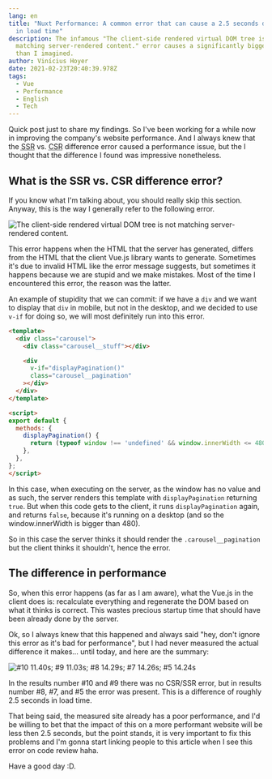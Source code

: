 ```yaml
---
lang: en
title: "Nuxt Performance: A common error that can cause a 2.5 seconds difference
  in load time"
description: The infamous "The client-side rendered virtual DOM tree is not
  matching server-rendered content." error causes a significantly bigger impact
  than I imagined.
author: Vinícius Hoyer
date: 2021-02-23T20:40:39.978Z
tags:
  - Vue
  - Performance
  - English
  - Tech
---
```

Quick post just to share my findings. So I've been working for a while now in improving the company's website performance. And I always knew that the <abbr title="server-side render">SSR</abbr> vs. <abbr title="client-side render">CSR</abbr> difference error caused a performance issue, but the I thought that the difference I found was impressive nonetheless.

## What is the SSR vs. CSR difference error?

If you know what I'm talking about, you should really skip this section. Anyway, this is the way I generally refer to the following error.

![The client-side rendered virtual DOM tree is not matching server-rendered content.](/static/img/uploads/screenshot-from-2021-02-23-17-52-26.png)

This error happens when the HTML that the server has generated, differs from the HTML that the client Vue.js library wants to generate. Sometimes it's due to invalid HTML like the error message suggests, but sometimes it happens because we are stupid and we make mistakes. Most of the time I encountered this error, the reason was the latter.

An example of stupidity that we can commit: if we have a `div` and we want to display that `div` in mobile, but not in the desktop, and we decided to use `v-if` for doing so, we will most definitely run into this error.

```html
<template>
  <div class="carousel">
    <div class="carousel__stuff"></div>

    <div
      v-if="displayPagination()"
      class="carousel__pagination"
    ></div>
  </div>
</template>

<script>
export default {
  methods: {
    displayPagination() {
      return (typeof window !== 'undefined' && window.innerWidth <= 480)
    },
  },
};
</script>
```

In this case, when executing on the server, as the window has no value and as such, the server renders this template with `displayPagination` returning `true`. But when this code gets to the client, it runs `displayPagination` again, and returns `false`, because it's running on a desktop (and so the window.innerWidth is bigger than 480).

So in this case the server thinks it should render the `.carousel__pagination` but the client thinks it shouldn't, hence the error.

## The difference in performance

So, when this error happens (as far as I am aware), what the Vue.js in the client does is: recalculate everything and regenerate the DOM based on what it thinks is correct. This wastes precious startup time that should have been already done by the server.

Ok, so I always knew that this happened and always said "hey, don't ignore this error as it's bad for performance", but I had never measured the actual difference it makes... until today, and here are the summary:

![#10 11.40s; #9 11.03s; #8 14.29s; #7 14.26s; #5 14.24s](/static/img/uploads/performance.png)

In the results number #10 and #9 there was no CSR/SSR error, but in results number #8, #7, and #5 the error was present. This is a difference of roughly 2.5 seconds in load time.

That being said, the measured site already has a poor performance, and I'd be willing to bet that the impact of this on a more performant website will be less then 2.5 seconds, but the point stands, it is very important to fix this problems and I'm gonna start linking people to this article when I see this error on code review haha.

Have a good day :D.
